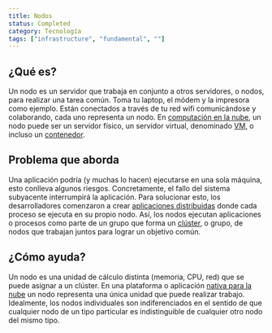 ```yaml
---
title: Nodos
status: Completed
category: Tecnología
tags: ["infrastructure", "fundamental", ""]
---
```


## ¿Qué es?

Un nodo es un servidor que trabaja en conjunto a otros servidores, o nodos, para realizar una tarea común.
Toma tu laptop, el módem y la impresora como ejemplo.
Están conectados a través de tu red wifi comunicándose y colaborando, cada uno representa un nodo.
En [computación en la nube](/es/cloud-computing/), un nodo puede ser un servidor físico,
un servidor virtual, denominado [VM](/es/virtual-machine/), o incluso un [contenedor](/es/container/).

## Problema que aborda

Una aplicación podría (y muchas lo hacen) ejecutarse en una sola máquina, esto conlleva algunos riesgos.
Concretamente, el fallo del sistema subyacente interrumpirá la aplicación.
Para solucionar esto, los desarrolladores comenzaron a crear [aplicaciones distribuidas](/es/distributed-apps/) donde cada proceso se ejecuta en su propio nodo.
Así, los nodos ejecutan aplicaciones o procesos como parte de un grupo que forma un [clúster](/es/cluster/), o grupo, de nodos que trabajan juntos para lograr un objetivo común.

## ¿Cómo ayuda?

Un nodo es una unidad de cálculo distinta (memoria, CPU, red) que se puede asignar a un clúster.
En una plataforma o aplicación [nativa para la nube](/es/cloud-native-tech/) un nodo representa una única unidad que puede realizar trabajo.
Idealmente, los nodos individuales son indiferenciados en el sentido de que
cualquier nodo de un tipo particular es indistinguible de cualquier otro nodo del mismo tipo.
